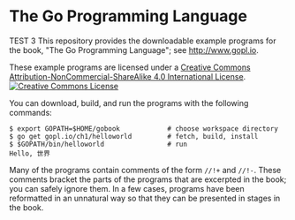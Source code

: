# The Go Programming Language
TEST 3
This repository provides the downloadable example programs
for the book, "The Go Programming Language"; see http://www.gopl.io.

These example programs are licensed under a <a rel="license" href="http://creativecommons.org/licenses/by-nc-sa/4.0/">Creative Commons Attribution-NonCommercial-ShareAlike 4.0 International License</a>.<br/>
<a rel="license" href="http://creativecommons.org/licenses/by-nc-sa/4.0/"><img alt="Creative Commons License" style="border-width:0" src="https://i.creativecommons.org/l/by-nc-sa/4.0/88x31.png"/></a>

You can download, build, and run the programs with the following commands:

	$ export GOPATH=$HOME/gobook            # choose workspace directory
	$ go get gopl.io/ch1/helloworld         # fetch, build, install
	$ $GOPATH/bin/helloworld                # run
	Hello, 世界

Many of the programs contain comments of the form `//!+` and `//!-`.
These comments bracket the parts of the programs that are excerpted in the
book; you can safely ignore them.  In a few cases, programs
have been reformatted in an unnatural way so that they can be presented
in stages in the book.

